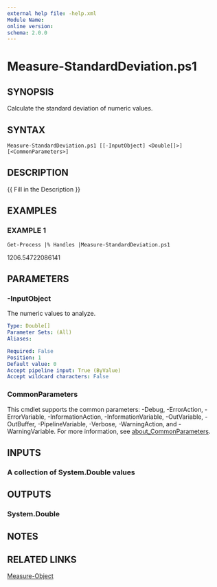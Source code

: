```yaml
---
external help file: -help.xml
Module Name:
online version:
schema: 2.0.0
---
```


# Measure-StandardDeviation.ps1

## SYNOPSIS
Calculate the standard deviation of numeric values.

## SYNTAX

```
Measure-StandardDeviation.ps1 [[-InputObject] <Double[]>] [<CommonParameters>]
```

## DESCRIPTION
{{ Fill in the Description }}

## EXAMPLES

### EXAMPLE 1
```
Get-Process |% Handles |Measure-StandardDeviation.ps1
```

1206.54722086141

## PARAMETERS

### -InputObject
The numeric values to analyze.

```yaml
Type: Double[]
Parameter Sets: (All)
Aliases:

Required: False
Position: 1
Default value: 0
Accept pipeline input: True (ByValue)
Accept wildcard characters: False
```

### CommonParameters
This cmdlet supports the common parameters: -Debug, -ErrorAction, -ErrorVariable, -InformationAction, -InformationVariable, -OutVariable, -OutBuffer, -PipelineVariable, -Verbose, -WarningAction, and -WarningVariable. For more information, see [about_CommonParameters](http://go.microsoft.com/fwlink/?LinkID=113216).

## INPUTS

### A collection of System.Double values
## OUTPUTS

### System.Double
## NOTES

## RELATED LINKS

[Measure-Object]()

